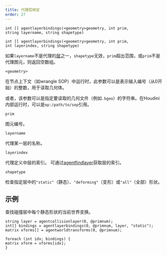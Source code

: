```yaml
---
title: 代理层绑定
order: 27
---
```

`int [] agentlayerbindings(<geometry>geometry, int prim, string layername, string shapetype)`

`int [] agentlayerbindings(<geometry>geometry, int prim, int layerindex, string shapetype)`

如果`layername`不是代理的[层](agentlayers.html "返回代理图元所有已加载的层")之一，`shapetype`无效，`prim`超出范围，或`prim`不是代理图元，则返回空数组。

`<geometry>`

在节点上下文（如wrangle SOP）中运行时，此参数可以是表示输入编号（从0开始）的整数，用于读取几何体。

或者，该参数可以是指定要读取的几何文件（例如`.bgeo`）的字符串。在Houdini内部运行时，可以是`op:/path/to/sop`引用。

`prim`

图元编号。

`layername`

代理某一层的名称。

`layerindex`

代理定义中层的索引。
可通过[agentfindlayer](agentfindlayer.html "查找代理定义中某层的索引")获取层的索引。

`shapetype`

检查指定层中的`"static"`（静态）、`"deforming"`（变形）或`"all"`（全部）形状。

## 示例

查找碰撞层中每个静态形状的当前世界变换。

```vex
string layer = agentcollisionlayer(0, @primnum);
int[] bindings = agentlayerbindings(0, @primnum, layer, "static");
matrix xforms[] = agentworldtransforms(0, @primnum);

foreach (int idx; bindings) {
matrix xform = xforms[idx];
}

```
